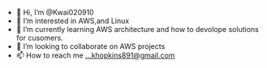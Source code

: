- 👋 Hi, I’m @Kwai020910
- 👀 I’m interested in AWS,and Linux
- 🌱 I’m currently learning AWS architecture and how to devolope solutions for cusomers.
- 💞️ I’m looking to collaborate on AWS projects
- 📫 How to reach me ...khopkins891@gmail.com

<!---
Kwai020910/Kwai020910 is a ✨ special ✨ repository because its `README.md` (this file) appears on your GitHub profile.
You can click the Preview link to take a look at your changes.
--->
